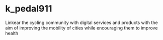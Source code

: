 # k_pedal911
Linkear the cycling community with digital services and products with the aim of improving the mobility of cities while encouraging them to improve health
